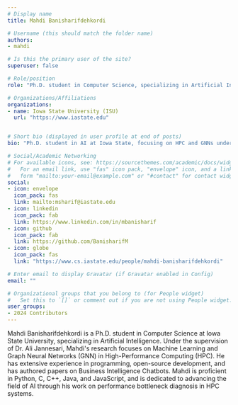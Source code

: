 ```yaml
---
# Display name
title: Mahdi Banisharifdehkordi

# Username (this should match the folder name)
authors:
- mahdi

# Is this the primary user of the site?
superuser: false

# Role/position
role: "Ph.D. student in Computer Science, specializing in Artificial Intelligence"

# Organizations/Affiliations
organizations:
- name: Iowa State University (ISU)
  url: "https://www.iastate.edu"


# Short bio (displayed in user profile at end of posts)
bio: "Ph.D. student in AI at Iowa State, focusing on HPC and GNNs under Dr. Ali Jannesari, with research in Machine Learning."

# Social/Academic Networking
# For available icons, see: https://sourcethemes.com/academic/docs/widgets/#icons
#   For an email link, use "fas" icon pack, "envelope" icon, and a link in the
#   form "mailto:your-email@example.com" or "#contact" for contact widget.
social:
- icon: envelope
  icon_pack: fas
  link: mailto:msharif@iastate.edu
- icon: linkedin
  icon_pack: fab
  link: https://www.linkedin.com/in/mbanisharif
- icon: github
  icon_pack: fab
  link: https://github.com/BanisharifM
- icon: globe
  icon_pack: fas
  link: "https://www.cs.iastate.edu/people/mahdi-banisharifdehkordi"

# Enter email to display Gravatar (if Gravatar enabled in Config)
email: ""

# Organizational groups that you belong to (for People widget)
#   Set this to `[]` or comment out if you are not using People widget.  
user_groups:
- 2024 Contributors
---
```

Mahdi Banisharifdehkordi is a Ph.D. student in Computer Science at Iowa State University, specializing in Artificial Intelligence. Under the supervision of Dr. Ali Jannesari, Mahdi's research focuses on Machine Learning and Graph Neural Networks (GNN) in High-Performance Computing (HPC). He has extensive experience in programming, open-source development, and has authored papers on Business Intelligence Chatbots. Mahdi is proficient in Python, C, C++, Java, and JavaScript, and is dedicated to advancing the field of AI through his work on performance bottleneck diagnosis in HPC systems.



